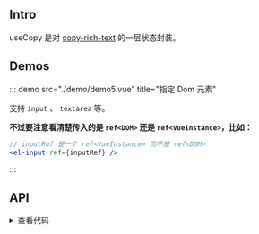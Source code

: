 ## Intro

useCopy 是对 [copy-rich-text](https://www.npmjs.com/package/copy-rich-text) 的一层状态封装。

## Demos

<demo src="./demo/demo1.vue" title="基本使用：传入文本" />

<demo src="./demo/demo3.vue" title="传入 ref、computed" />

<demo
  src="./demo/demo6.vue"
  title="html 字符串"
  desc="默认是其渲染后的样子，可以粘贴到 word 或富文本编辑器。"
/>

::: demo src="./demo/demo5.vue" title="指定 Dom 元素"

支持 `input` 、 `textarea` 等。

**不过要注意看清楚传入的是 `ref<DOM>` 还是 `ref<VueInstance>`，比如：**

```jsx
// inputRef 是一个 ref<VueInstance> 而不是 ref<DOM>
<el-input ref={inputRef} />
```

:::

## API

<details>
  <summary>查看代码</summary>

<<< es/use-copy/index.d.ts

</details>
